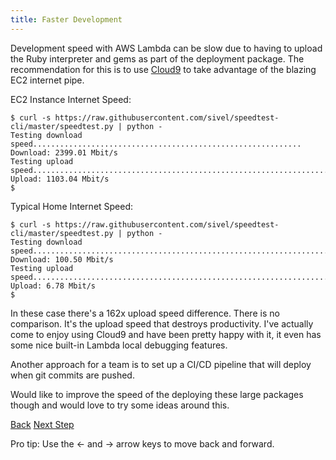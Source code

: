 ```yaml
---
title: Faster Development
---
```


Development speed with AWS Lambda can be slow due to having to upload the Ruby interpreter and gems as part of the deployment package. The recommendation for this is to use [Cloud9](https://aws.amazon.com/cloud9/) to take advantage of the blazing EC2 internet pipe.

EC2 Instance Internet Speed:

    $ curl -s https://raw.githubusercontent.com/sivel/speedtest-cli/master/speedtest.py | python -
    Testing download speed............................................................
    Download: 2399.01 Mbit/s
    Testing upload speed..................................................................
    Upload: 1103.04 Mbit/s
    $

Typical Home Internet Speed:

    $ curl -s https://raw.githubusercontent.com/sivel/speedtest-cli/master/speedtest.py | python -
    Testing download speed...................................................................
    Download: 100.50 Mbit/s
    Testing upload speed......................................................................
    Upload: 6.78 Mbit/s
    $

In these case there's a 162x upload speed difference. There is no comparison. It's the upload speed that destroys productivity. I've actually come to enjoy using Cloud9 and have been pretty happy with it, it even has some nice built-in Lambda local debugging features.

Another approach for a team is to set up a CI/CD pipeline that will deploy when git commits are pushed.

Would like to improve the speed of the deploying these large packages though and would love to try some ideas around this.

<a id="prev" class="btn btn-basic" href="{% link _docs/debug-ruby-errors.md %}">Back</a>
<a id="next" class="btn btn-primary" href="{% link _docs/database-support.md %}">Next Step</a>
<p class="keyboard-tip">Pro tip: Use the <- and -> arrow keys to move back and forward.</p>
